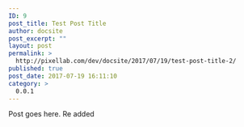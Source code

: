 ```yaml
---
ID: 9
post_title: Test Post Title
author: docsite
post_excerpt: ""
layout: post
permalink: >
  http://pixellab.com/dev/docsite/2017/07/19/test-post-title-2/
published: true
post_date: 2017-07-19 16:11:10
category: > 
  0.0.1
---
```

Post goes here. Re added
